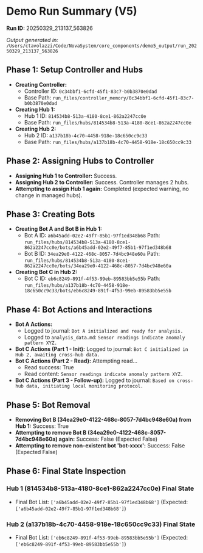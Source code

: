 # Demo Run Summary (V5)
**Run ID:** 20250329_213137_563826

*Output generated in:* `/Users/ctavolazzi/Code/NovaSystem/core_components/demo5_output/run_20250329_213137_563826`

## Phase 1: Setup Controller and Hubs

- **Creating Controller:**
  - Controller ID: `0c34bbf1-6cfd-45f1-83c7-b0b3870e0dad`
  - Base Path: `run_files/controller_memory/0c34bbf1-6cfd-45f1-83c7-b0b3870e0dad`
- **Creating Hub 1:**
  - Hub 1 ID: `814534b8-513a-4180-8ce1-862a2247cc0e`
  - Base Path: `run_files/hubs/814534b8-513a-4180-8ce1-862a2247cc0e`
- **Creating Hub 2:**
  - Hub 2 ID: `a137b18b-4c70-4458-918e-18c650cc9c33`
  - Base Path: `run_files/hubs/a137b18b-4c70-4458-918e-18c650cc9c33`

## Phase 2: Assigning Hubs to Controller

- **Assigning Hub 1 to Controller:** Success.
- **Assigning Hub 2 to Controller:** Success. Controller manages 2 hubs.
- **Attempting to assign Hub 1 again:** Completed (expected warning, no change in managed hubs).

## Phase 3: Creating Bots

- **Creating Bot A and Bot B in Hub 1:**
  - Bot A ID: `a6b45add-02e2-49f7-85b1-97f1ed348b68` Path: `run_files/hubs/814534b8-513a-4180-8ce1-862a2247cc0e/bots/a6b45add-02e2-49f7-85b1-97f1ed348b68`
  - Bot B ID: `34ea29e0-4122-468c-8057-7d4bc948e60a` Path: `run_files/hubs/814534b8-513a-4180-8ce1-862a2247cc0e/bots/34ea29e0-4122-468c-8057-7d4bc948e60a`
- **Creating Bot C in Hub 2:**
  - Bot C ID: `eb6c8249-891f-4f53-99eb-89583bb5e55b` Path: `run_files/hubs/a137b18b-4c70-4458-918e-18c650cc9c33/bots/eb6c8249-891f-4f53-99eb-89583bb5e55b`

## Phase 4: Bot Actions and Interactions

- **Bot A Actions:**
  - Logged to journal: `Bot A initialized and ready for analysis.`
  - Logged to `analysis_data.md`: `Sensor readings indicate anomaly pattern XYZ.`
- **Bot C Actions (Part 1 - Init):** Logged to journal: `Bot C initialized in Hub 2, awaiting cross-hub data.`
- **Bot C Actions (Part 2 - Read):** Attempting read...
  - Read success: True
  - Read content: `Sensor readings indicate anomaly pattern XYZ.`
- **Bot C Actions (Part 3 - Follow-up):** Logged to journal: `Based on cross-hub data, initiating local monitoring protocol.`

## Phase 5: Bot Removal

- **Removing Bot B (34ea29e0-4122-468c-8057-7d4bc948e60a) from Hub 1:** Success: True
- **Attempting to remove Bot B (34ea29e0-4122-468c-8057-7d4bc948e60a) again:** Success: False (Expected False)
- **Attempting to remove non-existent bot 'bot-xxxx':** Success: False (Expected False)

## Phase 6: Final State Inspection

### Hub 1 (814534b8-513a-4180-8ce1-862a2247cc0e) Final State
- Final Bot List: `['a6b45add-02e2-49f7-85b1-97f1ed348b68']` (Expected: `['a6b45add-02e2-49f7-85b1-97f1ed348b68']`)
### Hub 2 (a137b18b-4c70-4458-918e-18c650cc9c33) Final State
- Final Bot List: `['eb6c8249-891f-4f53-99eb-89583bb5e55b']` (Expected: `['eb6c8249-891f-4f53-99eb-89583bb5e55b']`)